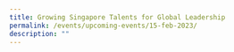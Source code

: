 ```yaml
---
title: Growing Singapore Talents for Global Leadership
permalink: /events/upcoming-events/15-feb-2023/
description: ""
---
```

